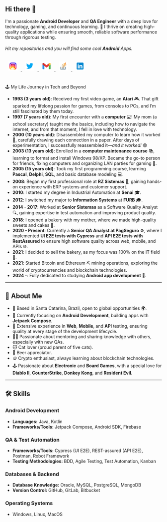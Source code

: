 ## Hi there 👋

I'm a passionate **Android Developer** and **QA Engineer** with a deep love for technology, gaming, and continuous learning. 🚀 I thrive on creating high-quality applications while ensuring smooth, reliable software performance through rigorous testing.

###### Hit my repositories and you will find some cool **Android** Apps.

<a href="https://www.instagram.com/filipertavares" target="_blank">
  <img width="30" height="30" src="https://github.com/filipetavaresr/filipetavaresr/blob/main/icons/instagram.png?raw=true" alt="Instagram" witdh="44" height="44" hspace="10">
</a>
<a href="https://x.com/filipertavares" target="_blank">
  <img width="30" height="30" src="https://github.com/filipetavaresr/filipetavaresr/blob/main/icons/twitter.png?raw=true" alt="Github" witdh="44" height="44" hspace="10">
</a>
<!--
<a href="https://play.google.com/store/apps/dev?id=8002078663318221363" target="_blank">
  <img width="30" height="30" src="https://github.com/filipetavaresr/filipetavaresr/blob/main/icons/google-play.png?raw=true" alt="Google Play Store" witdh="44" height="44" hspace="10">
</a>
-->
<a href="mailto:filipertavares9@gmail.com" target="_blank" >
  <img width="30" height="30" src="https://github.com/filipetavaresr/filipetavaresr/blob/main/icons/gmail.png?raw=true" alt="E-mail" witdh="44" height="44" hspace="10">
</a>
<a href="https://stackoverflow.com/users/28416395/filipe-tavares" target="_blank" >
  <img width="30" height="30" src="https://github.com/filipetavaresr/filipetavaresr/blob/main/icons/stack-overflow.png?raw=true" alt="Stack Overflow" witdh="44" height="44" hspace="10">
</a>
<a href="https://www.linkedin.com/in/filipe-tavares-b47809127/" target="_blank" >
  <img width="30" height="30" src="https://github.com/filipetavaresr/filipetavaresr/blob/main/icons/linkedin.png?raw=true" alt="Linkedin" witdh="44" height="44" hspace="10">
</a>

#

🕹️ My Life Journey in Tech and Beyond

- **1993 (3 years old)**: Received my first video game, an **Atari** 🎮. That gift sparked my lifelong passion for games, from consoles to PCs, and I’m still fascinated by them today.
- **1997 (7 years old)**: My first encounter with a **computer** 💻! My mom (a school secretary) taught me the basics, including how to navigate the internet, and from that moment, I fell in love with technology.
- **2000 (10 years old)**: Disassembled my computer to learn how it worked 🔧, carefully drawing each connection in a paper. After days of experimentation, I successfully reassembled it—*and it worked!* 😄
- **2003 (13 years old)**: Enrolled in a **computer maintenance course** 📚, learning to format and install Windows 98/XP. Became the go-to person for friends, fixing computers and organizing LAN parties for gaming 🎉.
- **2005 (15 years old)**: Took my first programming course, learning **Pascal**, **Delphi**, **SQL**, and basic database modeling 💻.
- **2008**: Began my first professional role at **RZ Sistemas** 💼, gaining hands-on experience with ERP systems and customer support.
- **2010**: I started my degree in Industrial Automation at **Senai** 🎓.
- **2012**: I switched my major to **Information Systems** at **FURB** 🎓.
- **2014 - 2017**: Worked at **Senior Sistemas** as a Software Quality Analyst 🔍, gaining expertise in test automation and improving product quality.
- **2018**: I opened a bakery with my mother, where we made high-quality sweets and cakes 🍰.
- **2020 - Present**: Currently a **Senior QA Analyst at PagSeguro** ⚙️, where I implemented **UI E2E tests with Cypress** and **API E2E tests with RestAssured** to ensure high software quality across web, mobile, and APIs 🌐.
- **2021**: I decided to sell the bakery, as my focus was 100% on the IT field 💼.
- **2021**: Started Bitcoin and Ethereum ⛏️ mining operations, exploring the world of cryptocurrencies and blockchain technologies.
- **2024 -**: Fully dedicated to studying **Android app development** 📱.

---

## 🌟 About Me
- 📍 Based in Santa Catarina, Brazil, open to global opportunities 🌍.
- 📱 Currently focusing on **Android Development**, building apps with **Jetpack Compose**.
- 🧪 Extensive experience in **Web**, **Mobile**, and **API** testing, ensuring quality at every stage of the development lifecycle.
- 👨‍🏫 Passionate about mentoring and sharing knowledge with others, especially with new QAs.
- 🐱 Cat lover (proud parent of five cats).
- 🍺 Beer appreciator.
- 🪙 Crypto enthusiast, always learning about blockchain technologies.
- 🕹️ Passionate about **Electronic** and **Board Games**, with a special love for **Diablo II**, **CounterStrike**, **Donkey Kong**, and **Resident Evil**.

---

## 🛠️ Skills

### **Android Development**
- **Languages:** Java, Kotlin
- **Frameworks/Tools:** Jetpack Compose, Android SDK, Firebase

### **QA & Test Automation**
- **Frameworks/Tools:** Cypress (UI E2E), REST-assured (API E2E), Postman, Robot Framework
- **Testing Methodologies:** BDD, Agile Testing, Test Automation, Kanban

### **Databases & Backend**
- **Database Knowledge:** Oracle, MySQL, PostgreSQL, MongoDB
- **Version Control:** GitHub, GitLab, Bitbucket

### **Operating Systems**
- Windows, Linux, MacOS

<!--
**FilipeTavaresR/FilipeTavaresR** is a ✨ _special_ ✨ repository because its `README.md` (this file) appears on your GitHub profile.

Here are some ideas to get you started:

- 🔭 I’m currently working on ...
- 🌱 I’m currently learning ...
- 👯 I’m looking to collaborate on ...
- 🤔 I’m looking for help with ...
- 💬 Ask me about ...
- 📫 How to reach me: ...
- 😄 Pronouns: ...
- ⚡ Fun fact: ...
-->
